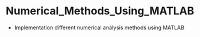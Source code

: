 # Numerical_Methods_Using_MATLAB
* Implementation different numerical analysis methods using MATLAB
